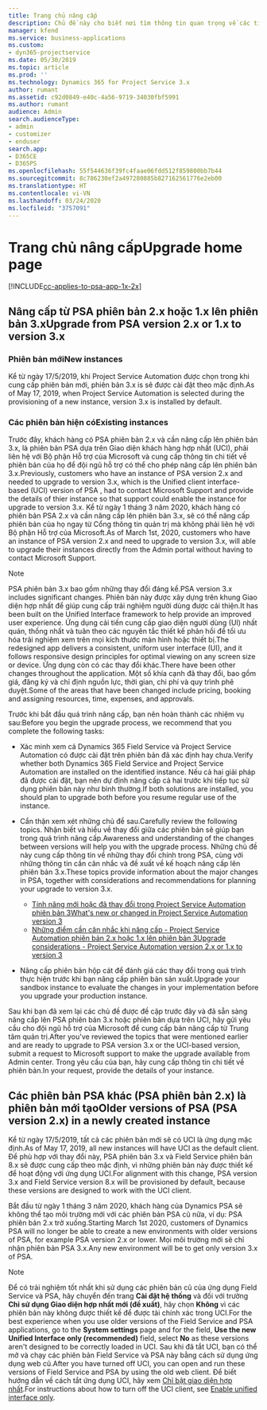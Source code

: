 ```yaml
---
title: Trang chủ nâng cấp
description: Chủ đề này cho biết nơi tìm thông tin quan trọng về các tính năng mới và đã thay đổi trong Dynamics 365 Project Service Automation và quá trình nâng cấp lên phiên bản mới nhất.
manager: kfend
ms.service: business-applications
ms.custom:
- dyn365-projectservice
ms.date: 05/30/2019
ms.topic: article
ms.prod: ''
ms.technology: Dynamics 365 for Project Service 3.x
author: rumant
ms.assetid: c92d0849-e40c-4a56-9719-34030fbf5991
ms.author: rumant
audience: Admin
search.audienceType:
- admin
- customizer
- enduser
search.app:
- D365CE
- D365PS
ms.openlocfilehash: 55f544636f39fc4faae06fdd512f859800bb7b44
ms.sourcegitcommit: 8c786230ef2a497280885b827162561776e2eb00
ms.translationtype: HT
ms.contentlocale: vi-VN
ms.lasthandoff: 03/24/2020
ms.locfileid: "3757091"
---
```

# <a name="upgrade-home-page"></a><span data-ttu-id="0c4ae-103">Trang chủ nâng cấp</span><span class="sxs-lookup"><span data-stu-id="0c4ae-103">Upgrade home page</span></span>

[!INCLUDE[cc-applies-to-psa-app-1x-2x](../includes/cc-applies-to-psa-app-1x-2x.md)]

## <a name="upgrade-from-psa-version-2x-or-1x-to-version-3x"></a><span data-ttu-id="0c4ae-104">Nâng cấp từ PSA phiên bản 2.x hoặc 1.x lên phiên bản 3.x</span><span class="sxs-lookup"><span data-stu-id="0c4ae-104">Upgrade from PSA version 2.x or 1.x to version 3.x</span></span>

### <a name="new-instances"></a><span data-ttu-id="0c4ae-105">Phiên bản mới</span><span class="sxs-lookup"><span data-stu-id="0c4ae-105">New instances</span></span>

<span data-ttu-id="0c4ae-106">Kể từ ngày 17/5/2019, khi Project Service Automation được chọn trong khi cung cấp phiên bản mới, phiên bản 3.x is sẽ được cài đặt theo mặc định.</span><span class="sxs-lookup"><span data-stu-id="0c4ae-106">As of May 17, 2019, when Project Service Automation is selected during the provisioning of a new instance, version 3.x is installed by default.</span></span>

### <a name="existing-instances"></a><span data-ttu-id="0c4ae-107">Các phiên bản hiện có</span><span class="sxs-lookup"><span data-stu-id="0c4ae-107">Existing instances</span></span>

<span data-ttu-id="0c4ae-108">Trước đây, khách hàng có PSA phiên bản 2.x và cần nâng cấp lên phiên bản 3.x, là phiên bản PSA dựa trên Giao diện khách hàng hợp nhất (UCI), phải liên hệ với Bộ phận Hỗ trợ của Microsoft và cung cấp thông tin chi tiết về phiên bản của họ để đội ngũ hỗ trợ có thể cho phép nâng cấp lên phiên bản 3.x.</span><span class="sxs-lookup"><span data-stu-id="0c4ae-108">Previously, customers who have an instance of PSA version 2.x and needed to upgrade to version 3.x, which is the Unified client interface-based (UCI) version of PSA , had to contact Microsoft Support and provide the details of thier instance so that support could enable the instance for upgrade to version 3.x.</span></span> <span data-ttu-id="0c4ae-109">Kể từ ngày 1 tháng 3 năm 2020, khách hàng có phiên bản PSA 2.x và cần nâng cấp lên phiên bản 3.x, sẽ có thể nâng cấp phiên bản của họ ngay từ Cổng thông tin quản trị mà không phải liên hệ với Bộ phận Hỗ trợ của Microsoft.</span><span class="sxs-lookup"><span data-stu-id="0c4ae-109">As of March 1st, 2020, customers who have an instance of PSA version 2.x and need to upgrade to version 3.x, will able to upgrade their instances directly from the Admin portal without having to contact Microsoft Support.</span></span>  

> [!NOTE]
> <span data-ttu-id="0c4ae-110">PSA phiên bản 3.x bao gồm những thay đổi đáng kể.</span><span class="sxs-lookup"><span data-stu-id="0c4ae-110">PSA version 3.x includes significant changes.</span></span> <span data-ttu-id="0c4ae-111">Phiên bản này được xây dựng trên khung Giao diện hợp nhất để giúp cung cấp trải nghiệm người dùng được cải thiện.</span><span class="sxs-lookup"><span data-stu-id="0c4ae-111">It has been built on the Unified Interface framework to help provide an improved user experience.</span></span> <span data-ttu-id="0c4ae-112">Ứng dụng cải tiến cung cấp giao diện người dùng (UI) nhất quán, thống nhất và tuân theo các nguyên tắc thiết kế phản hồi để tối ưu hóa trải nghiệm xem trên mọi kích thước màn hình hoặc thiết bị.</span><span class="sxs-lookup"><span data-stu-id="0c4ae-112">The redesigned app delivers a consistent, uniform user interface (UI), and it follows responsive design principles for optimal viewing on any screen size or device.</span></span> <span data-ttu-id="0c4ae-113">Ứng dụng còn có các thay đổi khác.</span><span class="sxs-lookup"><span data-stu-id="0c4ae-113">There have been other changes throughout the application.</span></span> <span data-ttu-id="0c4ae-114">Một số khía cạnh đã thay đổi, bao gồm giá, đăng ký và chỉ định nguồn lực, thời gian, chi phí và quy trình phê duyệt.</span><span class="sxs-lookup"><span data-stu-id="0c4ae-114">Some of the areas that have been changed include pricing, booking and assigning resources, time, expenses, and approvals.</span></span>

<span data-ttu-id="0c4ae-115">Trước khi bắt đầu quá trình nâng cấp, bạn nên hoàn thành các nhiệm vụ sau:</span><span class="sxs-lookup"><span data-stu-id="0c4ae-115">Before you begin the upgrade process, we recommend that you complete the following tasks:</span></span>

- <span data-ttu-id="0c4ae-116">Xác minh xem cả Dynamics 365 Field Service và Project Service Automation có được cài đặt trên phiên bản đã xác định hay chưa.</span><span class="sxs-lookup"><span data-stu-id="0c4ae-116">Verify whether both Dynamics 365 Field Service and Project Service Automation are installed on the identified instance.</span></span> <span data-ttu-id="0c4ae-117">Nếu cả hai giải pháp đã được cài đặt, bạn nên dự định nâng cấp cả hai trước khi tiếp tục sử dụng phiên bản này như bình thường.</span><span class="sxs-lookup"><span data-stu-id="0c4ae-117">If both solutions are installed, you should plan to upgrade both before you resume regular use of the instance.</span></span>
- <span data-ttu-id="0c4ae-118">Cẩn thận xem xét những chủ đề sau.</span><span class="sxs-lookup"><span data-stu-id="0c4ae-118">Carefully review the following topics.</span></span> <span data-ttu-id="0c4ae-119">Nhận biết và hiểu về thay đổi giữa các phiên bản sẽ giúp bạn trong quá trình nâng cấp.</span><span class="sxs-lookup"><span data-stu-id="0c4ae-119">Awareness and understanding of the changes between versions will help you with the upgrade process.</span></span> <span data-ttu-id="0c4ae-120">Những chủ đề này cung cấp thông tin về những thay đổi chính trong PSA, cùng với những thông tin cần cân nhắc và đề xuất về kế hoạch nâng cấp lên phiên bản 3.x.</span><span class="sxs-lookup"><span data-stu-id="0c4ae-120">These topics provide information about the major changes in PSA, together with considerations and recommendations for planning your upgrade to version 3.x.</span></span>

    - [<span data-ttu-id="0c4ae-121">Tính năng mới hoặc đã thay đổi trong Project Service Automation phiên bản 3</span><span class="sxs-lookup"><span data-stu-id="0c4ae-121">What's new or changed in Project Service Automation version 3</span></span>](whats-new-changed-v3.md)
    - [<span data-ttu-id="0c4ae-122">Những điểm cần cân nhắc khi nâng cấp - Project Service Automation phiên bản 2.x hoặc 1.x lên phiên bản 3</span><span class="sxs-lookup"><span data-stu-id="0c4ae-122">Upgrade considerations - Project Service Automation version 2.x or 1.x to version 3</span></span>](upgrade-v3.md)

- <span data-ttu-id="0c4ae-123">Nâng cấp phiên bản hộp cát để đánh giá các thay đổi trong quá trình thực hiện trước khi bạn nâng cấp phiên bản sản xuất.</span><span class="sxs-lookup"><span data-stu-id="0c4ae-123">Upgrade your sandbox instance to evaluate the changes in your implementation before you upgrade your production instance.</span></span>

<span data-ttu-id="0c4ae-124">Sau khi bạn đã xem lại các chủ đề được đề cập trước đây và đã sẵn sàng nâng cấp lên PSA phiên bản 3.x hoặc phiên bản dựa trên UCI, hãy gửi yêu cầu cho đội ngũ hỗ trợ của Microsoft để cung cấp bản nâng cấp từ Trung tâm quản trị.</span><span class="sxs-lookup"><span data-stu-id="0c4ae-124">After you've reviewed the topics that were mentioned earlier and are ready to upgrade to PSA version 3.x or the UCI-based version, submit a request to Microsoft support to make the upgrade available from Admin center.</span></span> <span data-ttu-id="0c4ae-125">Trong yêu cầu của bạn, hãy cung cấp thông tin chi tiết về phiên bản.</span><span class="sxs-lookup"><span data-stu-id="0c4ae-125">In your request, provide the details of your instance.</span></span>

## <a name="older-versions-of-psa-psa-version-2x-in-a-newly-created-instance"></a><span data-ttu-id="0c4ae-126">Các phiên bản PSA khác (PSA phiên bản 2.x) là phiên bản mới tạo</span><span class="sxs-lookup"><span data-stu-id="0c4ae-126">Older versions of PSA (PSA version 2.x) in a newly created instance</span></span>

<span data-ttu-id="0c4ae-127">Kể từ ngày 17/5/2019, tất cả các phiên bản mới sẽ có UCI là ứng dụng mặc định.</span><span class="sxs-lookup"><span data-stu-id="0c4ae-127">As of May 17, 2019, all new instances will have UCI as the default client.</span></span> <span data-ttu-id="0c4ae-128">Để phù hợp với thay đổi này, PSA phiên bản 3.x và Field Service phiên bản 8.x sẽ được cung cấp theo mặc định, vì những phiên bản này được thiết kế để hoạt động với ứng dụng UCI.</span><span class="sxs-lookup"><span data-stu-id="0c4ae-128">For alignment with this change, PSA version 3.x and Field Service version 8.x will be provisioned by default, because these versions are designed to work with the UCI client.</span></span>

<span data-ttu-id="0c4ae-129">Bắt đầu từ ngày 1 tháng 3 năm 2020, khách hàng của Dynamics PSA sẽ không thể tạo môi trường mới với các phiên bản PSA cũ nữa, ví dụ: PSA phiên bản 2.x trở xuống.</span><span class="sxs-lookup"><span data-stu-id="0c4ae-129">Starting March 1st 2020, customers of Dynamics PSA will no longer be able to create a new environments with older versions of PSA, for example PSA version 2.x or lower.</span></span> <span data-ttu-id="0c4ae-130">Mọi môi trường mới sẽ chỉ nhận phiên bản PSA 3.x.</span><span class="sxs-lookup"><span data-stu-id="0c4ae-130">Any new environment will be to get only version 3.x of PSA.</span></span>

> [!NOTE]
> <span data-ttu-id="0c4ae-131">Để có trải nghiệm tốt nhất khi sử dụng các phiên bản cũ của ứng dụng Field Service và PSA, hãy chuyển đến trang **Cài đặt hệ thống** và đối với trường **Chỉ sử dụng Giao diện hợp nhất mới (đề xuất)**, hãy chọn **Không** vì các phiên bản này không được thiết kế để được tải chính xác trong UCI.</span><span class="sxs-lookup"><span data-stu-id="0c4ae-131">For the best experience when you use older versions of the Field Service and PSA applications, go to the **System settings** page and for the field, **Use the new Unified Interface only (recommended)** field, select **No** as these versions aren't designed to be correctly loaded in UCI.</span></span> <span data-ttu-id="0c4ae-132">Sau khi đã tắt UCI, bạn có thể mở và chạy các phiên bản Field Service và PSA này bằng cách sử dụng ứng dụng web cũ.</span><span class="sxs-lookup"><span data-stu-id="0c4ae-132">After you have turned off UCI, you can open and run these versions of Field Service and PSA by using the old web client.</span></span> <span data-ttu-id="0c4ae-133">Để biết hướng dẫn về cách tắt ứng dụng UCI, hãy xem [Chỉ bật giao diện hợp nhất](../admin/enable-unified-interface-only.md).</span><span class="sxs-lookup"><span data-stu-id="0c4ae-133">For instructions about how to turn off the UCI client, see [Enable unified interface only](../admin/enable-unified-interface-only.md).</span></span>
